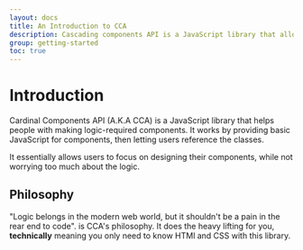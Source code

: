 ```yaml
---
layout: docs
title: An Introduction to CCA
description: Cascading components API is a JavaScript library that allows you to easily make dropdowns, tooltips, hovers, and logic-required components.
group: getting-started
toc: true
---
```


# Introduction

Cardinal Components API (A.K.A CCA) is a JavaScript library that helps people with making logic-required components. It works by providing basic JavaScript for components, then letting users reference the classes.

It essentially allows users to focus on designing their components, while not worrying too much about the logic.

## Philosophy

"Logic belongs in the modern web world, but it shouldn't be a pain in the rear end to code". is CCA's philosophy. It does the heavy lifting for you, **technically** meaning you only need to know HTMl and CSS with this library.